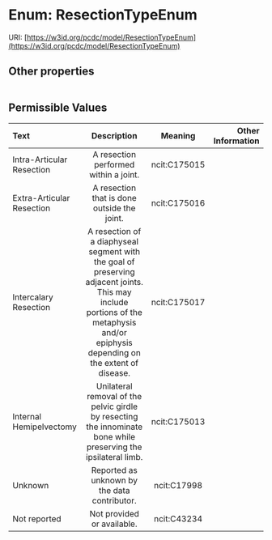 
# Enum: ResectionTypeEnum




URI: [https://w3id.org/pcdc/model/ResectionTypeEnum](https://w3id.org/pcdc/model/ResectionTypeEnum)


## Other properties

|  |  |  |
| --- | --- | --- |

## Permissible Values

| Text | Description | Meaning | Other Information |
| :--- | :---: | :---: | ---: |
| Intra-Articular Resection | A resection performed within a joint. | ncit:C175015 |  |
| Extra-Articular Resection | A resection that is done outside the joint. | ncit:C175016 |  |
| Intercalary Resection | A resection of a diaphyseal segment with the goal of preserving adjacent joints. This may include portions of the metaphysis and/or epiphysis depending on the extent of disease. | ncit:C175017 |  |
| Internal Hemipelvectomy | Unilateral removal of the pelvic girdle by resecting the innominate bone while preserving the ipsilateral limb. | ncit:C175013 |  |
| Unknown | Reported as unknown by the data contributor. | ncit:C17998 |  |
| Not reported | Not provided or available. | ncit:C43234 |  |

